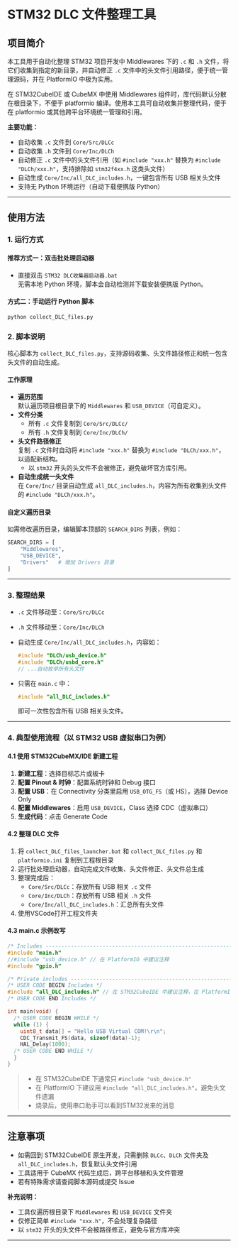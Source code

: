 # STM32 DLC 文件整理工具

## 项目简介

本工具用于自动化整理 STM32 项目开发中 Middlewares 下的 `.c` 和 `.h` 文件，将它们收集到指定的新目录，并自动修正 `.c` 文件中的头文件引用路径，便于统一管理源码，并在 PlatformIO 中极为实用。

在 STM32CubeIDE 或 CubeMX 中使用 Middlewares 组件时，库代码默认分散在根目录下，不便于 platformio 编译。使用本工具可自动收集并整理代码，便于在 platformio 或其他跨平台环境统一管理和引用。

**主要功能：**
- 自动收集 `.c` 文件到 `Core/Src/DLCc`
- 自动收集 `.h` 文件到 `Core/Inc/DLCh`
- 自动修正 `.c` 文件中的头文件引用（如 `#include "xxx.h"` 替换为 `#include "DLCh/xxx.h"`，支持排除如 `stm32f4xx.h` 这类头文件）
- 自动生成 `Core/Inc/all_DLC_includes.h`，一键包含所有 USB 相关头文件
- 支持无 Python 环境运行（自动下载便携版 Python）

---

## 使用方法

### 1. 运行方式

#### 推荐方式一：双击批处理启动器

- 直接双击 `STM32 DLC收集器启动器.bat`  
  无需本地 Python 环境，脚本会自动检测并下载安装便携版 Python。

#### 方式二：手动运行 Python 脚本

```bash
python collect_DLC_files.py
```

### 2. 脚本说明

核心脚本为 `collect_DLC_files.py`，支持源码收集、头文件路径修正和统一包含头文件的自动生成。

#### 工作原理

- **遍历范围**  
  默认遍历项目根目录下的 `Middlewares` 和 `USB_DEVICE`（可自定义）。
- **文件分类**  
  - 所有 `.c` 文件复制到 `Core/Src/DLCc/`
  - 所有 `.h` 文件复制到 `Core/Inc/DLCh/`
- **头文件路径修正**  
  复制 `.c` 文件时自动将 `#include "xxx.h"` 替换为 `#include "DLCh/xxx.h"`，以适配新结构。
  - 以 `stm32` 开头的头文件不会被修正，避免破坏官方库引用。
- **自动生成统一头文件**  
  在 `Core/Inc/` 目录自动生成 `all_DLC_includes.h`，内容为所有收集到头文件的 `#include "DLCh/xxx.h"`。

#### 自定义遍历目录

如需修改遍历目录，编辑脚本顶部的 `SEARCH_DIRS` 列表，例如：

```python
SEARCH_DIRS = [
    "Middlewares",
    "USB_DEVICE",
    "Drivers"   # 增加 Drivers 目录
]
```

---

### 3. 整理结果

- `.c` 文件移动至：`Core/Src/DLCc`
- `.h` 文件移动至：`Core/Inc/DLCh`
- 自动生成 `Core/Inc/all_DLC_includes.h`，内容如：

  ```c
  #include "DLCh/usb_device.h"
  #include "DLCh/usbd_core.h"
  // ...自动枚举所有头文件
  ```

- 只需在 `main.c` 中：

  ```c
  #include "all_DLC_includes.h"
  ```

  即可一次性包含所有 USB 相关头文件。

---

### 4. 典型使用流程（以 STM32 USB 虚拟串口为例）

#### 4.1 使用 STM32CubeMX/IDE 新建工程

1. **新建工程**：选择目标芯片或板卡
2. **配置 Pinout & 时钟**：配置系统时钟和 Debug 接口
3. **配置 USB**：在 Connectivity 分类里启用 `USB_OTG_FS`（或 HS），选择 Device Only
4. **配置 Middlewares**：启用 `USB_DEVICE`，Class 选择 CDC（虚拟串口）
5. **生成代码**：点击 Generate Code

#### 4.2 整理 DLC 文件

1. 将 `collect_DLC_files_launcher.bat` 和 `collect_DLC_files.py` 和 `platformio.ini` 复制到工程根目录
2. 运行批处理启动器，自动完成文件收集、头文件修正、头文件总生成
3. 整理完成后：
   - `Core/Src/DLCc`：存放所有 USB 相关 `.c` 文件
   - `Core/Inc/DLCh`：存放所有 USB 相关 `.h` 文件
   - `Core/Inc/all_DLC_includes.h`：汇总所有头文件
4. 使用VSCode打开工程文件夹

#### 4.3 main.c 示例改写

```c
/* Includes ------------------------------------------------------------------*/
#include "main.h"
//#include "usb_device.h" // 在 PlatformIO 中建议注释
#include "gpio.h"

/* Private includes ----------------------------------------------------------*/
/* USER CODE BEGIN Includes */
#include "all_DLC_includes.h" // 在 STM32CubeIDE 中建议注释，在 PlatformIO 中启用
/* USER CODE END Includes */

int main(void) {
  /* USER CODE BEGIN WHILE */
  while (1) {
    uint8_t data[] = "Hello USB Virtual COM!\r\n";
    CDC_Transmit_FS(data, sizeof(data)-1);
    HAL_Delay(1000);
  /* USER CODE END WHILE */
  }
}
```

> - 在 STM32CubeIDE 下通常只 `#include "usb_device.h"`
> - 在 PlatformIO 下建议用 `#include "all_DLC_includes.h"`，避免头文件遗漏
> - 烧录后，使用串口助手可以看到STM32发来的消息

---

## 注意事项

- 如需回到 STM32CubeIDE 原生开发，只需删除 `DLCc`、`DLCh` 文件夹及 `all_DLC_includes.h`，恢复默认头文件引用
- 工具适用于 CubeMX 代码生成后，跨平台移植和头文件管理
- 若有特殊需求请查阅脚本源码或提交 Issue

**补充说明：**
- 工具仅遍历根目录下 `Middlewares` 和 `USB_DEVICE` 文件夹
- 仅修正简单 `#include "xxx.h"`，不会处理复杂路径
- 以 `stm32` 开头的头文件不会被路径修正，避免与官方库冲突

---